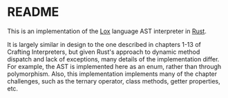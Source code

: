 # README

This is an implementation of the [Lox](https://craftinginterpreters.com) language AST interpreter in [Rust](https://rust-lang.org).

It is largely similar in design to the one described in chapters 1-13 of Crafting Interpreters, but given Rust's approach to dynamic method dispatch and lack of exceptions, many details of the implementation differ. For example, the AST is implemented here as an enum, rather than through polymorphism. Also, this implementation implements many of the chapter challenges, such as the ternary operator, class methods, getter properties, etc.
